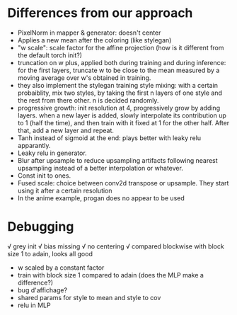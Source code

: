 

# Differences from our approach
- PixelNorm in mapper & generator: doesn't center
- Applies a new mean after the coloring (like stylegan)
- "w scale": scale factor for the affine projection (how is it different from the default torch init?)
- truncation on w plus, applied both during training and during inference: for the first layers, truncate w to be close to the mean measured by a moving average over w's obtained in training. 
- they also implement the stylegan training style mixing: with a certain probaiblity, mix two styles, by taking the first n layers of one style and the rest from there other. n is decided randomly.
- progressive growth: init resolution at 4, progressively grow by adding layers. when a new layer is added, slowly interpolate its contribution up to 1 (half the time), and then train with it fixed at 1 for the other half. After that, add a new layer and repeat.
- Tanh instead of sigmoid at the end: plays better with leaky relu apparantly. 
- Leaky relu in generator.
- Blur after upsample to reduce upsampling artifacts following nearest upsampling instead of a better interpolation or whatever.
- Const init to ones.
- Fused scale: choice between conv2d transpose or upsample. They start using it after a certain resolution
- In the anime example, progan does no appear to be used


# Debugging

√ grey init
√ bias missing 
√ no centering
√ compared blockwise with block size 1 to adain, looks all good
- w scaled by a constant factor
- train with block size 1 compared to adain (does the MLP make a difference?)
- bug d'affichage?
- shared params for style to mean and style to cov
- relu in MLP